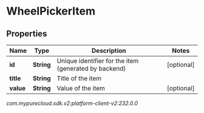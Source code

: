 # WheelPickerItem


## Properties

| Name | Type | Description | Notes |
| ------------ | ------------- | ------------- | ------------- |
| **id** | **String** | Unique identifier for the item (generated by backend) |  [optional] |
| **title** | **String** | Title of the item |  |
| **value** | **String** | Value of the item |  [optional] |




_com.mypurecloud.sdk.v2:platform-client-v2:232.0.0_
